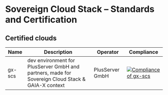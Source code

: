 # Sovereign Cloud Stack – Standards and Certification

## Certified clouds
| Name | Description | Operator | Compliance |
| ---- | ----------- | -------- | ---------- |
| gx-scs | dev environment for PlusServer GmbH and partners, made for Sovereign Cloud Stack & GAIA-X context | PlusServer GmbH | [![Compliance of gx-scs](https://github.com/SovereignCloudStack/standards/actions/workflows/check-gx-scs.yml/badge.svg)](https://github.com/SovereignCloudStack/standards/actions/workflows/check-gx-scs.yml) |

